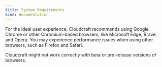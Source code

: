 ```yaml
---
title: System Requirements
kind: documentation
---
```


For the ideal user experience, Cloudcraft recommends using Google Chrome or other Chromium-based browsers, like Microsoft Edge, Brave, and Opera. You may experience performance issues when using other browsers, such as Firefox and Safari.

<div class="alert alert-danger">Cloudcraft might not work correctly with beta or pre-release versions of browsers.</div>
